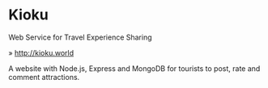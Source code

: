 # Kioku
Web Service for Travel Experience Sharing

» http://kioku.world

A website with Node.js, Express and MongoDB for tourists to post, rate and comment attractions.
